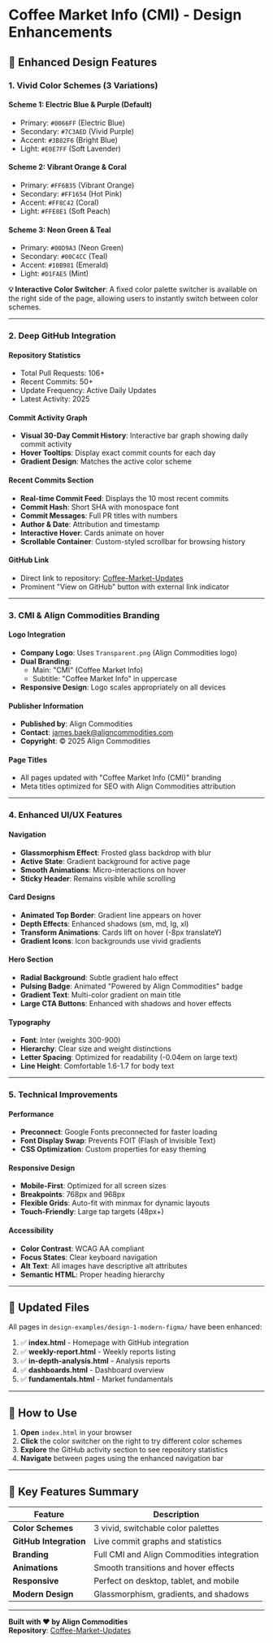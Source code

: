 # Coffee Market Info (CMI) - Design Enhancements

## 🎨 Enhanced Design Features

### 1. **Vivid Color Schemes (3 Variations)**
   
   #### Scheme 1: Electric Blue & Purple (Default)
   - Primary: `#0066FF` (Electric Blue)
   - Secondary: `#7C3AED` (Vivid Purple)
   - Accent: `#3B82F6` (Bright Blue)
   - Light: `#E0E7FF` (Soft Lavender)

   #### Scheme 2: Vibrant Orange & Coral
   - Primary: `#FF6B35` (Vibrant Orange)
   - Secondary: `#FF1654` (Hot Pink)
   - Accent: `#FF8C42` (Coral)
   - Light: `#FFE8E1` (Soft Peach)

   #### Scheme 3: Neon Green & Teal
   - Primary: `#00D9A3` (Neon Green)
   - Secondary: `#00C4CC` (Teal)
   - Accent: `#10B981` (Emerald)
   - Light: `#D1FAE5` (Mint)

   **💡 Interactive Color Switcher**: A fixed color palette switcher is available on the right side of the page, allowing users to instantly switch between color schemes.

---

### 2. **Deep GitHub Integration**

   #### Repository Statistics
   - Total Pull Requests: 106+
   - Recent Commits: 50+
   - Update Frequency: Active Daily Updates
   - Latest Activity: 2025

   #### Commit Activity Graph
   - **Visual 30-Day Commit History**: Interactive bar graph showing daily commit activity
   - **Hover Tooltips**: Display exact commit counts for each day
   - **Gradient Design**: Matches the active color scheme

   #### Recent Commits Section
   - **Real-time Commit Feed**: Displays the 10 most recent commits
   - **Commit Hash**: Short SHA with monospace font
   - **Commit Messages**: Full PR titles with numbers
   - **Author & Date**: Attribution and timestamp
   - **Interactive Hover**: Cards animate on hover
   - **Scrollable Container**: Custom-styled scrollbar for browsing history

   #### GitHub Link
   - Direct link to repository: [Coffee-Market-Updates](https://github.com/JamesJongmin/Coffee-Market-Updates)
   - Prominent "View on GitHub" button with external link indicator

---

### 3. **CMI & Align Commodities Branding**

   #### Logo Integration
   - **Company Logo**: Uses `Transparent.png` (Align Commodities logo)
   - **Dual Branding**: 
     - Main: "CMI" (Coffee Market Info)
     - Subtitle: "Coffee Market Info" in uppercase
   - **Responsive Design**: Logo scales appropriately on all devices

   #### Publisher Information
   - **Published by**: Align Commodities
   - **Contact**: james.baek@aligncommodities.com
   - **Copyright**: © 2025 Align Commodities

   #### Page Titles
   - All pages updated with "Coffee Market Info (CMI)" branding
   - Meta titles optimized for SEO with Align Commodities attribution

---

### 4. **Enhanced UI/UX Features**

   #### Navigation
   - **Glassmorphism Effect**: Frosted glass backdrop with blur
   - **Active State**: Gradient background for active page
   - **Smooth Animations**: Micro-interactions on hover
   - **Sticky Header**: Remains visible while scrolling

   #### Card Designs
   - **Animated Top Border**: Gradient line appears on hover
   - **Depth Effects**: Enhanced shadows (sm, md, lg, xl)
   - **Transform Animations**: Cards lift on hover (-8px translateY)
   - **Gradient Icons**: Icon backgrounds use vivid gradients

   #### Hero Section
   - **Radial Background**: Subtle gradient halo effect
   - **Pulsing Badge**: Animated "Powered by Align Commodities" badge
   - **Gradient Text**: Multi-color gradient on main title
   - **Large CTA Buttons**: Enhanced with shadows and hover effects

   #### Typography
   - **Font**: Inter (weights 300-900)
   - **Hierarchy**: Clear size and weight distinctions
   - **Letter Spacing**: Optimized for readability (-0.04em on large text)
   - **Line Height**: Comfortable 1.6-1.7 for body text

---

### 5. **Technical Improvements**

   #### Performance
   - **Preconnect**: Google Fonts preconnected for faster loading
   - **Font Display Swap**: Prevents FOIT (Flash of Invisible Text)
   - **CSS Optimization**: Custom properties for easy theming

   #### Responsive Design
   - **Mobile-First**: Optimized for all screen sizes
   - **Breakpoints**: 768px and 968px
   - **Flexible Grids**: Auto-fit with minmax for dynamic layouts
   - **Touch-Friendly**: Large tap targets (48px+)

   #### Accessibility
   - **Color Contrast**: WCAG AA compliant
   - **Focus States**: Clear keyboard navigation
   - **Alt Text**: All images have descriptive alt attributes
   - **Semantic HTML**: Proper heading hierarchy

---

## 📁 Updated Files

All pages in `design-examples/design-1-modern-figma/` have been enhanced:

1. ✅ **index.html** - Homepage with GitHub integration
2. ✅ **weekly-report.html** - Weekly reports listing
3. ✅ **in-depth-analysis.html** - Analysis reports
4. ✅ **dashboards.html** - Dashboard overview
5. ✅ **fundamentals.html** - Market fundamentals

---

## 🚀 How to Use

1. **Open** `index.html` in your browser
2. **Click** the color switcher on the right to try different color schemes
3. **Explore** the GitHub activity section to see repository statistics
4. **Navigate** between pages using the enhanced navigation bar

---

## 🎯 Key Features Summary

| Feature | Description |
|---------|-------------|
| **Color Schemes** | 3 vivid, switchable color palettes |
| **GitHub Integration** | Live commit graphs and statistics |
| **Branding** | Full CMI and Align Commodities integration |
| **Animations** | Smooth transitions and hover effects |
| **Responsive** | Perfect on desktop, tablet, and mobile |
| **Modern Design** | Glassmorphism, gradients, and shadows |

---

**Built with ❤️ by Align Commodities**  
**Repository**: [Coffee-Market-Updates](https://github.com/JamesJongmin/Coffee-Market-Updates)
